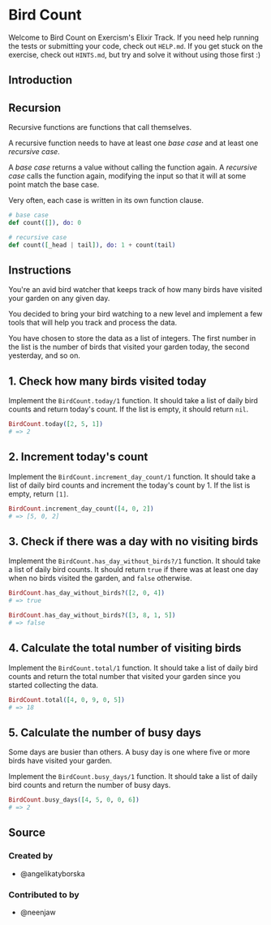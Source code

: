 # Bird Count

Welcome to Bird Count on Exercism's Elixir Track.
If you need help running the tests or submitting your code, check out `HELP.md`.
If you get stuck on the exercise, check out `HINTS.md`, but try and solve it
without using those first :)

## Introduction

## Recursion

Recursive functions are functions that call themselves.

A recursive function needs to have at least one _base case_ and at least one
_recursive case_.

A _base case_ returns a value without calling the function again. A _recursive case_
calls the function again, modifying the input so that it will at some point match
the base case.

Very often, each case is written in its own function clause.

```elixir
# base case
def count([]), do: 0

# recursive case
def count([_head | tail]), do: 1 + count(tail)
```

## Instructions

You're an avid bird watcher that keeps track of how many birds have visited your
garden on any given day.

You decided to bring your bird watching to a new level and implement a few tools
that will help you track and process the data.

You have chosen to store the data as a list of integers. The first number in the
list is the number of birds that visited your garden today, the second yesterday,
and so on.

## 1. Check how many birds visited today

Implement the `BirdCount.today/1` function. It should take a list of daily bird
counts and return today's count. If the list is empty, it should return `nil`.

```elixir
BirdCount.today([2, 5, 1])
# => 2
```

## 2. Increment today's count

Implement the `BirdCount.increment_day_count/1` function. It should take a list
of daily bird counts and increment the today's count by 1. If the list is empty,
return `[1]`.

```elixir
BirdCount.increment_day_count([4, 0, 2])
# => [5, 0, 2]
```

## 3. Check if there was a day with no visiting birds

Implement the `BirdCount.has_day_without_birds?/1` function. It should take a list
of daily bird counts. It should return `true` if there was at least one day when
no birds visited the garden, and `false` otherwise.

```elixir
BirdCount.has_day_without_birds?([2, 0, 4])
# => true

BirdCount.has_day_without_birds?([3, 8, 1, 5])
# => false
```

## 4. Calculate the total number of visiting birds

Implement the `BirdCount.total/1` function. It should take a list of daily bird
counts and return the total number that visited your garden since you started
collecting the data.

```elixir
BirdCount.total([4, 0, 9, 0, 5])
# => 18
```

## 5. Calculate the number of busy days

Some days are busier than others. A busy day is one where five or more birds have
visited your garden.

Implement the `BirdCount.busy_days/1` function. It should take a list of daily
bird counts and return the number of busy days.

```elixir
BirdCount.busy_days([4, 5, 0, 0, 6])
# => 2
```

## Source

### Created by

- @angelikatyborska

### Contributed to by

- @neenjaw
